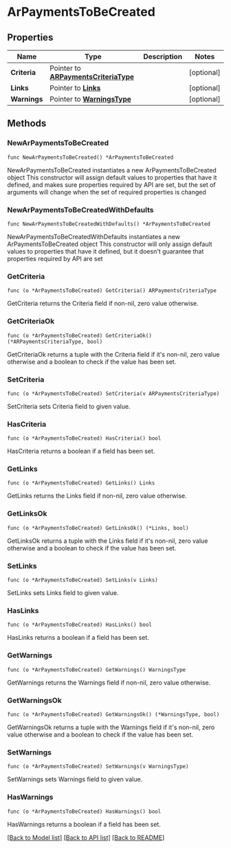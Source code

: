 # ArPaymentsToBeCreated

## Properties

Name | Type | Description | Notes
------------ | ------------- | ------------- | -------------
**Criteria** | Pointer to [**ARPaymentsCriteriaType**](ARPaymentsCriteriaType.md) |  | [optional] 
**Links** | Pointer to [**Links**](Links.md) |  | [optional] 
**Warnings** | Pointer to [**WarningsType**](WarningsType.md) |  | [optional] 

## Methods

### NewArPaymentsToBeCreated

`func NewArPaymentsToBeCreated() *ArPaymentsToBeCreated`

NewArPaymentsToBeCreated instantiates a new ArPaymentsToBeCreated object
This constructor will assign default values to properties that have it defined,
and makes sure properties required by API are set, but the set of arguments
will change when the set of required properties is changed

### NewArPaymentsToBeCreatedWithDefaults

`func NewArPaymentsToBeCreatedWithDefaults() *ArPaymentsToBeCreated`

NewArPaymentsToBeCreatedWithDefaults instantiates a new ArPaymentsToBeCreated object
This constructor will only assign default values to properties that have it defined,
but it doesn't guarantee that properties required by API are set

### GetCriteria

`func (o *ArPaymentsToBeCreated) GetCriteria() ARPaymentsCriteriaType`

GetCriteria returns the Criteria field if non-nil, zero value otherwise.

### GetCriteriaOk

`func (o *ArPaymentsToBeCreated) GetCriteriaOk() (*ARPaymentsCriteriaType, bool)`

GetCriteriaOk returns a tuple with the Criteria field if it's non-nil, zero value otherwise
and a boolean to check if the value has been set.

### SetCriteria

`func (o *ArPaymentsToBeCreated) SetCriteria(v ARPaymentsCriteriaType)`

SetCriteria sets Criteria field to given value.

### HasCriteria

`func (o *ArPaymentsToBeCreated) HasCriteria() bool`

HasCriteria returns a boolean if a field has been set.

### GetLinks

`func (o *ArPaymentsToBeCreated) GetLinks() Links`

GetLinks returns the Links field if non-nil, zero value otherwise.

### GetLinksOk

`func (o *ArPaymentsToBeCreated) GetLinksOk() (*Links, bool)`

GetLinksOk returns a tuple with the Links field if it's non-nil, zero value otherwise
and a boolean to check if the value has been set.

### SetLinks

`func (o *ArPaymentsToBeCreated) SetLinks(v Links)`

SetLinks sets Links field to given value.

### HasLinks

`func (o *ArPaymentsToBeCreated) HasLinks() bool`

HasLinks returns a boolean if a field has been set.

### GetWarnings

`func (o *ArPaymentsToBeCreated) GetWarnings() WarningsType`

GetWarnings returns the Warnings field if non-nil, zero value otherwise.

### GetWarningsOk

`func (o *ArPaymentsToBeCreated) GetWarningsOk() (*WarningsType, bool)`

GetWarningsOk returns a tuple with the Warnings field if it's non-nil, zero value otherwise
and a boolean to check if the value has been set.

### SetWarnings

`func (o *ArPaymentsToBeCreated) SetWarnings(v WarningsType)`

SetWarnings sets Warnings field to given value.

### HasWarnings

`func (o *ArPaymentsToBeCreated) HasWarnings() bool`

HasWarnings returns a boolean if a field has been set.


[[Back to Model list]](../README.md#documentation-for-models) [[Back to API list]](../README.md#documentation-for-api-endpoints) [[Back to README]](../README.md)


